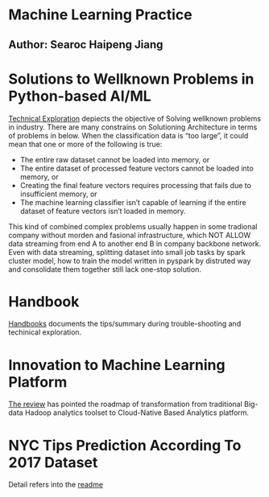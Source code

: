 # Machine Learning Practice

## Author: Searoc Haipeng Jiang

# Solutions to Wellknown Problems in Python-based AI/ML 
[Technical Exploration](Solutions/readme.md) depiects the objective of Solving wellknown problems in industry. 
There are many constrains on Solutioning Architecture in terms of problems in below. When the classification data is “too large”, it could mean that one or more of the following is true:

- The entire raw dataset cannot be loaded into memory, or
- The entire dataset of processed feature vectors cannot be loaded into memory, or
- Creating the final feature vectors requires processing that fails due to insufficient memory, or
- The machine learning classifier isn’t capable of learning if the entire dataset of feature vectors isn’t loaded in memory.

This kind of combined complex problems usually happen in some tradional company without morden and fasional infrastructure, which NOT ALLOW data streaming from end A to another end B in company backbone network.
Even with data streaming, splitting dataset into small job tasks by spark cluster model, how to train the model written in pyspark by distruted way and consolidate them together still lack one-stop solution.

# Handbook
[Handbooks](handbook/readme.md) documents the tips/summary during trouble-shooting and techinical exploration.

# Innovation to Machine Learning Platform
[The review](innovation/readme.md) has pointed the roadmap of transformation from traditional Big-data Hadoop analytics toolset to Cloud-Native Based Analytics platform.

# NYC Tips Prediction According To 2017 Dataset

Detail refers into the [readme](nyc_tips_2017/README.md)

